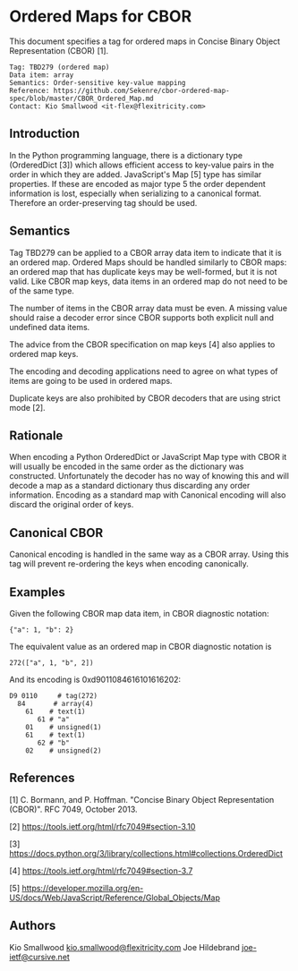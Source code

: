 # Ordered Maps for CBOR

This document specifies a tag for ordered maps in Concise Binary Object Representation (CBOR) [1].

    Tag: TBD279 (ordered map)
    Data item: array
    Semantics: Order-sensitive key-value mapping
    Reference: https://github.com/Sekenre/cbor-ordered-map-spec/blob/master/CBOR_Ordered_Map.md
    Contact: Kio Smallwood <it-flex@flexitricity.com>

## Introduction

In the Python programming language, there is a dictionary type (OrderedDict [3]) which allows efficient access to key-value
pairs in the order in which they are added.
JavaScript's Map [5] type has similar properties.
If these are encoded as major type 5 the order dependent information
is lost, especially when serializing to a canonical format. Therefore an order-preserving tag should be used.

## Semantics

Tag TBD279 can be applied to a CBOR array data item to indicate that it is an ordered map. Ordered Maps should be handled
similarly to CBOR maps: an ordered map that has duplicate keys may be well-formed, but it is not valid. Like
CBOR map keys, data items in an ordered map do not need to be of the same type.

The number of items in the CBOR array data must be even. A missing value should raise a decoder error since CBOR supports
both explicit null and undefined data items.

The advice from the CBOR specification on map keys [4] also applies to ordered map keys.

The encoding and decoding applications need to agree on what types of items are going to be used in ordered maps.

Duplicate keys are also prohibited by CBOR decoders that are using strict mode [2].

## Rationale

When encoding a Python OrderedDict or JavaScript Map type with CBOR it will usually be encoded in the same order as the dictionary was
constructed. Unfortunately the decoder has no way of knowing this and will decode a map as a standard dictionary
thus discarding any order information. Encoding as a standard map with Canonical encoding will also discard the original
order of keys.

## Canonical CBOR

Canonical encoding is handled in the same way as a CBOR array. Using this tag will prevent re-ordering the keys when
encoding canonically.

## Examples

Given the following CBOR map data item, in CBOR diagnostic notation:

    {"a": 1, "b": 2}

The equivalent value as an ordered map in CBOR diagnostic notation is

    272(["a", 1, "b", 2])

And its encoding is 0xd9011084616101616202:

    D9 0110     # tag(272)
      84       # array(4)
        61    # text(1)
           61 # "a"
        01    # unsigned(1)
        61    # text(1)
           62 # "b"
        02    # unsigned(2)

## References

[1] C. Bormann, and P. Hoffman. "Concise Binary Object Representation (CBOR)". RFC 7049, October 2013.

[2] https://tools.ietf.org/html/rfc7049#section-3.10

[3] https://docs.python.org/3/library/collections.html#collections.OrderedDict

[4] https://tools.ietf.org/html/rfc7049#section-3.7

[5] https://developer.mozilla.org/en-US/docs/Web/JavaScript/Reference/Global_Objects/Map

## Authors

Kio Smallwood <kio.smallwood@flexitricity.com>
Joe Hildebrand <joe-ietf@cursive.net>
